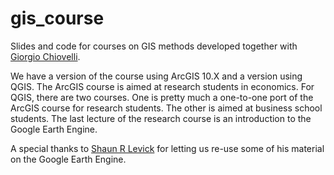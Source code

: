 # gis_course
Slides and code for courses on GIS methods developed together with 
[Giorgio Chiovelli](https://sites.google.com/site/gchiovelli/).

We have a version of the course using ArcGIS 10.X and a version using QGIS.
The ArcGIS course is aimed at research students in economics. For QGIS, 
there are two courses. One is pretty much a one-to-one port of the ArcGIS
course for research students. The other is aimed at business school students.
The last lecture of the research course is an introduction to the Google 
Earth Engine.

A special thanks to [Shaun R Levick](https://www.shaunlevick.com/) for
letting us re-use some of his material on the Google Earth Engine.


